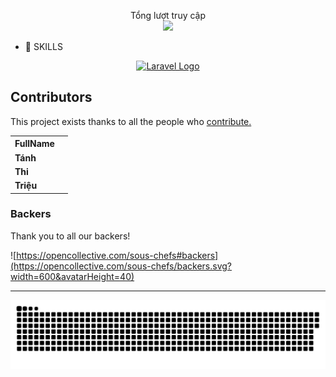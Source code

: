 

<p align="center"> 
 Tổng lượt truy cập<br>
  <img src="https://profile-counter.glitch.me/TanhGL/count.svg" />
</p>

- 📣 SKILLS
<p align="center"><a href="https://laravel.com" target="_blank"><img src="https://raw.githubusercontent.com/laravel/art/master/logo-lockup/5%20SVG/2%20CMYK/1%20Full%20Color/laravel-logolockup-cmyk-red.svg" width="400" alt="Laravel Logo"></a></p>              


## Contributors

This project exists thanks to all the people who [contribute.](https://opencollective.com/sous-chefs/contributors.svg?width=890&button=false)

<table style="width:100%">
  <tr>
    <th>FullName</th>
    <th></th>
    
  </tr>
  <tr>
    <td><strong>Tánh </strong></td>
    <td><strong></strong></td>
  </tr>
 <tr>
    <td><strong> Thi </strong></td>
    <td><strong></strong></td>
  </tr>
 
  <tr>
    <td><strong>Triệu </strong></td>
    <td><strong></strong></td>
  </tr>
</table>


### Backers

Thank you to all our backers!

![https://opencollective.com/sous-chefs#backers](https://opencollective.com/sous-chefs/backers.svg?width=600&avatarHeight=40)



<hr>



<a href=#><img src="contributions.svg"></a>




